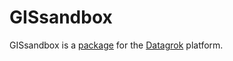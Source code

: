 # GISsandbox

GISsandbox is a [package](https://datagrok.ai/help/develop/develop#packages) for the [Datagrok](https://datagrok.ai) platform.